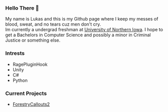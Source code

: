 ### Hello There 👋
My name is Lukas and this is my Github page where I keep my messes of blood, sweat, and no tears cuz men don't cry. <br />
Im currently a undergrad freshman at [University of Northern Iowa](https://uni.edu). I hope to get a Bachelors in Computer Science and possibly a minor in Criminal Justice or something else.

### Intrests
- RagePluginHook
- Unity
- C#
- Python


### Current Projects
- [ForestryCallouts2](https://www.lcpdfr.com/downloads/gta5mods/scripts/34663-forestry-callouts/)
